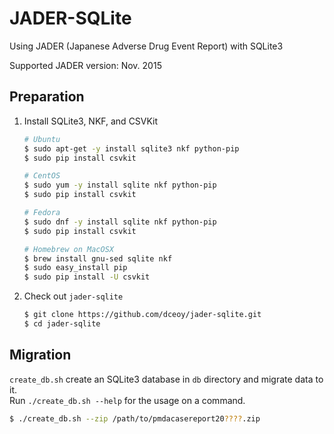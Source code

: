 JADER-SQLite
============

Using JADER (Japanese Adverse Drug Event Report) with SQLite3

Supported JADER version: Nov. 2015

Preparation
-----------

1.  Install SQLite3, NKF, and CSVKit

    ```sh
    # Ubuntu
    $ sudo apt-get -y install sqlite3 nkf python-pip
    $ sudo pip install csvkit

    # CentOS
    $ sudo yum -y install sqlite nkf python-pip
    $ sudo pip install csvkit

    # Fedora
    $ sudo dnf -y install sqlite nkf python-pip
    $ sudo pip install csvkit

    # Homebrew on MacOSX
    $ brew install gnu-sed sqlite nkf
    $ sudo easy_install pip
    $ sudo pip install -U csvkit
    ```

2.  Check out `jader-sqlite`

    ```sh
    $ git clone https://github.com/dceoy/jader-sqlite.git
    $ cd jader-sqlite
    ```

Migration
---------

`create_db.sh` create an SQLite3 database in `db` directory and migrate data to it.  
Run `./create_db.sh --help` for the usage on a command.

```sh
$ ./create_db.sh --zip /path/to/pmdacasereport20????.zip
```
